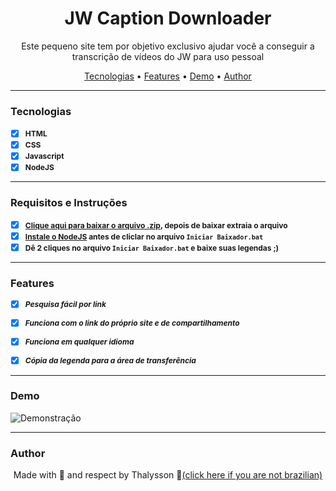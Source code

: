 <h1 align="center"><b>JW Caption Downloader</b></h1>

<p align="center">Este pequeno site tem por objetivo exclusivo ajudar você a conseguir a transcrição de vídeos do JW para uso pessoal</p>

<p align="center">
    <a href="#tecnologias">Tecnologias</a> •
    <a href="#features">Features</a> •
    <a href="#demo">Demo</a> •
    <a href="#author">Author</a>
</p>

---

### <b>Tecnologias</b>

- [x] <b style="font-size: 12px">HTML</b>
- [X] <b style="font-size: 12px">CSS</b>
- [x] <b style="font-size: 12px">Javascript</b>
- [x] <b style="font-size: 12px">NodeJS</b>
---

### <b>Requisitos e Instruções</b>

- [x] <b style="font-size: 12px"><a href="https://github.com/ThalyssonLeite/jw-caption/archive/refs/heads/master.zip">Clique aqui para baixar o arquivo .zip</a>, depois de baixar extraia o arquivo</b>
- [x] <b style="font-size: 12px"><a href="https://nodejs.org/dist/v16.18.0/node-v16.18.0-x64.msi">Instale o NodeJS</a> antes de cliclar no arquivo `Iniciar Baixador.bat`</b>
- [x] <b style="font-size: 12px">Dê 2 cliques no arquivo `Iniciar Baixador.bat` e baixe suas legendas ;)</b>

---


### <b>Features</b>

- [X] <b style="font-size: 12px"><i>Pesquisa fácil por link</i></b>

- [X] <b style="font-size: 12px"><i>Funciona com o link do próprio site e de compartilhamento</i></b>
  
- [x] <b style="font-size: 12px"><i>Funciona em qualquer idioma</i></b>

- [x] <b style="font-size: 12px"><i>Cópia da legenda para a área de transferência</i></b>

---
### <b>Demo</b>

<img src="github/demo.gif" alt="Demonstração">

---
### <b>Author</b>

<p align="center"> Made with 🧡 and respect by Thalysson 🥛<a href="https://www.google.com/search?q=milk+in+portuguese&oq=milk+in+portuguese&aqs=chrome..69i57.4303j0j1&sourceid=chrome&ie=UTF-8">(click here if you are not brazilian)</a></p>
